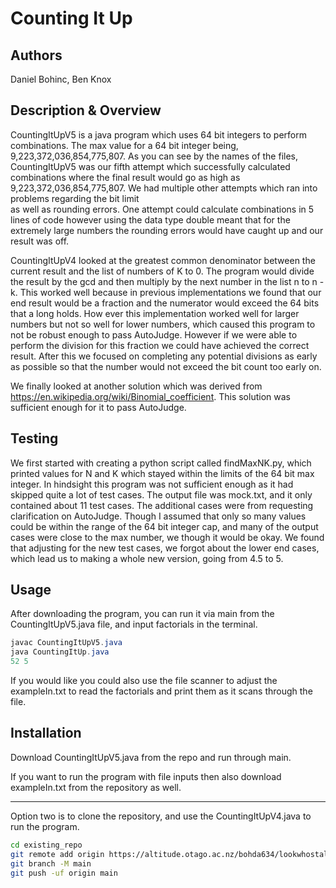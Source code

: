 # Counting It Up

## Authors

Daniel Bohinc, Ben Knox

## Description & Overview

CountingItUpV5 is a java program which uses 64 bit integers to perform combinations. 
The max value for a 64 bit integer being, 9,223,372,036,854,775,807. As you can see by the names of the files,
CountingItUpV5 was our fifth attempt which successfully calculated combinations where the final result would go as 
high as 9,223,372,036,854,775,807. We had multiple other attempts which ran into problems regarding the bit limit  
as well as rounding errors. One attempt could calculate combinations in 5 lines of code however using the data type double meant that
for the extremely large numbers the rounding errors would have caught up and our result was off. 

CountingItUpV4 looked at the greatest common denominator between the current result and the list of numbers of K to 0. The program would divide the result by the gcd and then multiply by the next number in the list n to n - k.
This worked well because in previous implementations we found that our end result would be a fraction and the numerator would exceed the 64 bits that a long holds. How ever this implementation worked well for larger numbers but not so well for lower numbers, which caused this program to not be robust enough to pass AutoJudge. However if we were able to perform the division for this fraction we could have achieved the correct result. After this we focused on completing any potential divisions as early as possible so that the number would not exceed the bit count too early on. 

We finally looked at another solution which was derived from https://en.wikipedia.org/wiki/Binomial_coefficient. This solution was sufficient enough for it to pass AutoJudge.


## Testing

We first started with creating a python script called findMaxNK.py, which printed values for N and K which stayed within the limits of the 64 bit max integer. In hindsight this program was not sufficient enough as it had skipped quite a lot of test cases. The output file was mock.txt, and it only contained about 11 test cases. The additional cases were from requesting clarification on AutoJudge. Though I assumed that only so many values could be within the range of the 64 bit integer cap, and many of the output cases were close to the max number, we though it would be okay. We found that adjusting for the new test cases, we forgot about the lower end cases, which lead us to making a whole new version, going from 4.5 to 5.

## Usage

After downloading the program, you can run it via main from the CountingItUpV5.java file, and input factorials in the terminal.

```Java
javac CountingItUpV5.java
java CountingItUp.java
52 5
```

If you would like you could also use the file scanner to adjust the exampleIn.txt to read the factorials and print them as it scans through the file.

## Installation

Download CountingItUpV5.java from the repo and run through main. 

If you want to run the program with file inputs then also download exampleIn.txt from the repository as well.

----

Option two is to clone the repository, and use the CountingItUpV4.java to run the program.

```bash
cd existing_repo
git remote add origin https://altitude.otago.ac.nz/bohda634/lookwhostalking.git
git branch -M main
git push -uf origin main
```
